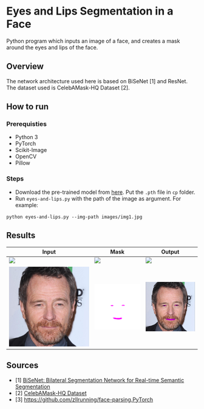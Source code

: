 # Eyes and Lips Segmentation in a Face
Python program which inputs an image of a face, and creates a mask around the eyes and lips of the face. 

## Overview
The network architecture used here is based on BiSeNet [1] and ResNet. The dataset used is CelebAMask-HQ Dataset [2]. 

## How to run

### Prerequisties
- Python 3
- PyTorch
- Scikit-Image
- OpenCV
- Pillow

### Steps
- Download the pre-trained model from [here](https://drive.google.com/file/d/154JgKpzCPW82qINcVieuPH3fZ2e0P812/view). Put the `.pth` file in `cp` folder.
- Run `eyes-and-lips.py` with the path of the image as argument. For example:
``` 
python eyes-and-lips.py --img-path images/img1.jpg
```

## Results

Input | Mask | Output
----- | ---- | ------
<img src="https://github.com/raahatg21/Eyes-Lips-Segmentation/blob/master/images/img1.jpg" width="48"> | <img src="https://github.com/raahatg21/Eyes-Lips-Segmentation/blob/master/images/results/img1-mask.PNG" width="48"> | <img src="https://github.com/raahatg21/Eyes-Lips-Segmentation/blob/master/images/results/img1-op.PNG" width="48">
![Input](/images/img3.jpg) | ![Mask](/images/results/img3-mask.PNG) | ![Output](/images/results/img3-op.PNG)

## Sources
- [1] [BiSeNet: Bilateral Segmentation Network for Real-time Semantic Segmentation](https://github.com/CoinCheung/BiSeNet)
- [2] [CelebAMask-HQ Dataset](https://github.com/switchablenorms/CelebAMask-HQ)
- [3] https://github.com/zllrunning/face-parsing.PyTorch
